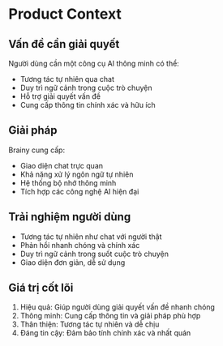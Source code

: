 # Product Context

## Vấn đề cần giải quyết
Người dùng cần một công cụ AI thông minh có thể:
- Tương tác tự nhiên qua chat
- Duy trì ngữ cảnh trong cuộc trò chuyện
- Hỗ trợ giải quyết vấn đề
- Cung cấp thông tin chính xác và hữu ích

## Giải pháp
Brainy cung cấp:
- Giao diện chat trực quan
- Khả năng xử lý ngôn ngữ tự nhiên
- Hệ thống bộ nhớ thông minh
- Tích hợp các công nghệ AI hiện đại

## Trải nghiệm người dùng
- Tương tác tự nhiên như chat với người thật
- Phản hồi nhanh chóng và chính xác
- Duy trì ngữ cảnh trong suốt cuộc trò chuyện
- Giao diện đơn giản, dễ sử dụng

## Giá trị cốt lõi
1. Hiệu quả: Giúp người dùng giải quyết vấn đề nhanh chóng
2. Thông minh: Cung cấp thông tin và giải pháp phù hợp
3. Thân thiện: Tương tác tự nhiên và dễ chịu
4. Đáng tin cậy: Đảm bảo tính chính xác và nhất quán 